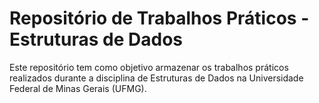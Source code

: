 # Repositório de Trabalhos Práticos - Estruturas de Dados
Este repositório tem como objetivo armazenar os trabalhos práticos realizados durante a disciplina de Estruturas de Dados na Universidade Federal de Minas Gerais (UFMG).
